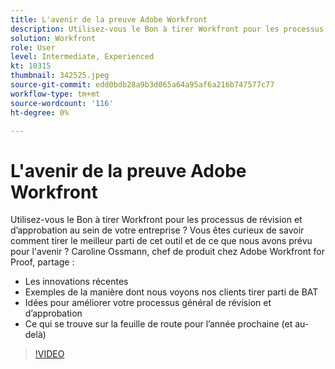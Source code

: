 ```yaml
---
title: L'avenir de la preuve Adobe Workfront
description: Utilisez-vous le Bon à tirer Workfront pour les processus de révision et d’approbation au sein de votre entreprise ? Curieux comment tirer le meilleur parti de cet outil et de ce que nous avons prévu pour l'avenir.
solution: Workfront
role: User
level: Intermediate, Experienced
kt: 10315
thumbnail: 342525.jpeg
source-git-commit: edd0bdb28a9b3d065a64a95af6a216b747577c77
workflow-type: tm+mt
source-wordcount: '116'
ht-degree: 0%

---
```


# L&#39;avenir de la preuve Adobe Workfront

Utilisez-vous le Bon à tirer Workfront pour les processus de révision et d’approbation au sein de votre entreprise ? Vous êtes curieux de savoir comment tirer le meilleur parti de cet outil et de ce que nous avons prévu pour l&#39;avenir ? Caroline Ossmann, chef de produit chez Adobe Workfront for Proof, partage :

* Les innovations récentes
* Exemples de la manière dont nous voyons nos clients tirer parti de BAT
* Idées pour améliorer votre processus général de révision et d’approbation
* Ce qui se trouve sur la feuille de route pour l’année prochaine (et au-delà)

>[!VIDEO](https://video.tv.adobe.com/v/342525/?quality=12&learn=on)
